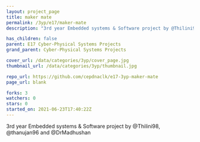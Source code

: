 ```yaml
---
layout: project_page
title: maker mate
permalink: /3yp/e17/maker-mate
description: "3rd year Embedded systems & Software project by @Thilini98, @thanujan96 and @DrMadhushan"

has_children: false
parent: E17 Cyber-Physical Systems Projects
grand_parent: Cyber-Physical Systems Projects

cover_url: /data/categories/3yp/cover_page.jpg
thumbnail_url: /data/categories/3yp/thumbnail.jpg

repo_url: https://github.com/cepdnaclk/e17-3yp-maker-mate
page_url: blank

forks: 3
watchers: 0
stars: 0
started_on: 2021-06-23T17:40:22Z
---
```

3rd year Embedded systems & Software project by @Thilini98, @thanujan96 and @DrMadhushan

